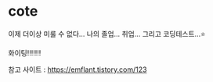 # cote
이제 더이상 미룰 수 없다...
나의 졸업... 취업... 그리고 코딩테스트...⭐

화이팅!!!!!!!

참고 사이트 : https://emflant.tistory.com/123